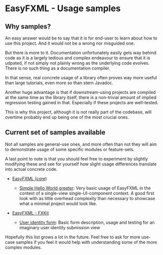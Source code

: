 # EasyFXML - Usage samples

## Why samples?
An easy answer would be to say that it is for end-user to learn about how to use this project.
And it would not be a wrong nor misguided one.

But there is more to it. Documentation unfortunately easily gets way behind code as it
is a largely tedious and complex endeavour to ensure that it is udpated, if not simply
not plainly wrong as the underlying code evolves.
There is no such thing as a documentation compiler.

In that sense, real concrete usage of a library often proves way more useful than large
tutorials, even more so than stern Javadoc.

Another huge advantage is that if downstream-using projects are compiled at the same
time as the library itself, there is a non-trivial amount of implied regression testing
gained in that. Especially if these projects are well-tested.

This is why this project, although it is not really part of the codebase, will overtime
probably end up being one of the most crucial ones.

## Current set of samples available

Not all samples are general-use ones, and more often than not they will aim to demonstrate
usage of some specific modules or feature-sets.

A last point to note is that you should feel free to experiment by slightly modifying these and
see for yourself how slight usage differences translate into actual concrete code.

- [EasyFXML (core)](../easyfxml)
  - [Simple Hello World greeter](easyfxml-sample-hello-world): Very basic usage of EasyFXML
  in the context of a single-view single-UI-component context. A good first look with as little
  overhead complexity than necessary to showcase what a minimal project would look like.
  
- [EasyFXML - FXKit](../easyfxml-fxkit)
  - [User identity form](easyfxml-sample-form-user): Basic form description, usage and testing for
  an imaginary user identity submission view

Hopefully this list grows a lot in the future. Feel free to ask for more use-case samples if you
feel it would help with understanding some of the more complex modules.
